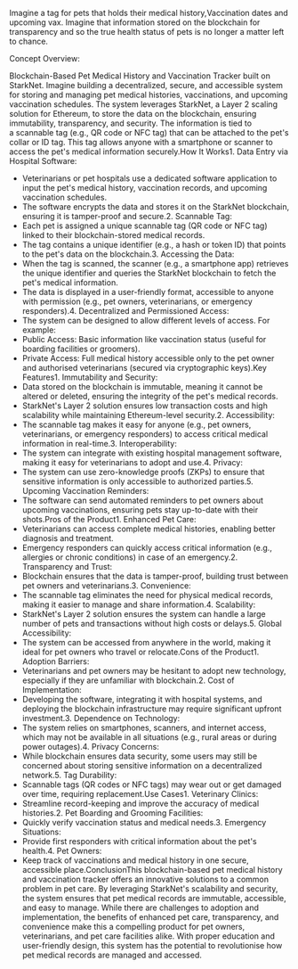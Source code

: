 Imagine a tag for pets that holds their medical history,Vaccination dates and upcoming vax. 
Imagine that information stored on the blockchain for transparency and so the true health status of pets is no longer a matter left to chance. 

Concept Overview:

Blockchain-Based Pet Medical History and Vaccination Tracker built on  StarkNet. 
Imagine building a decentralized, secure, and accessible system for storing and managing pet medical histories, vaccinations, and upcoming vaccination schedules.
The system leverages StarkNet, a Layer 2 scaling solution for Ethereum, to store the data on the blockchain, ensuring immutability, transparency, and security. The information is tied to a scannable tag (e.g., QR code or NFC tag) that can be attached to the pet's collar or ID tag. 
This tag allows anyone with a smartphone or scanner to access the pet's medical information securely.How It Works1.
Data Entry via Hospital Software:   
* Veterinarians or pet hospitals use a dedicated software application to input the pet's medical history, vaccination 
  records, and upcoming vaccination schedules.
* The software encrypts the data and stores it on the StarkNet blockchain, ensuring it is tamper-proof and secure.2. 
  Scannable Tag:
* Each pet is assigned a unique scannable tag (QR code or NFC tag) linked to their blockchain-stored medical records.
* The tag contains a unique identifier (e.g., a hash or token ID) that points to the pet's data on the blockchain.3. 
  Accessing the Data:
* When the tag is scanned, the scanner (e.g., a smartphone app) retrieves the unique identifier and queries the StarkNet 
  blockchain to fetch the pet's medical information.
* The data is displayed in a user-friendly format, accessible to anyone with permission (e.g., pet owners, veterinarians, or 
  emergency responders).4.
  Decentralized and Permissioned Access:
* The system can be designed to allow different levels of access. For example:
* Public Access: Basic information 
  like vaccination status (useful for boarding facilities or groomers).
* Private Access: Full medical history accessible only to the pet owner and authorised veterinarians (secured via 
  cryptographic keys).Key Features1. Immutability and Security:
* Data stored on the blockchain is immutable, meaning it cannot be altered or deleted, ensuring the integrity of the pet's 
  medical records.
* StarkNet's Layer 2 solution ensures low transaction costs and high scalability while maintaining Ethereum-level 
  security.2. Accessibility:
* The scannable tag makes it easy for anyone (e.g., pet owners, veterinarians, or emergency responders) to access critical 
  medical information in real-time.3. Interoperability:
* The system can integrate with existing hospital management software, making it easy for veterinarians to adopt and use.4. 
  Privacy:
* The system can use zero-knowledge proofs (ZKPs) to ensure that sensitive information is only accessible to authorized 
  parties.5. Upcoming Vaccination Reminders:
* The software can send automated reminders to pet owners about upcoming vaccinations, ensuring pets stay up-to-date with 
  their shots.Pros of the Product1. Enhanced Pet Care:
* Veterinarians can access complete medical histories, enabling better diagnosis and treatment.
* Emergency responders can quickly access critical information (e.g., allergies or chronic conditions) in case of an 
  emergency.2. Transparency and Trust:
* Blockchain ensures that the data is tamper-proof, building trust between pet owners and veterinarians.3. Convenience:
* The scannable tag eliminates the need for physical medical records, making it easier to manage and share information.4. 
  Scalability:
* StarkNet's Layer 2 solution ensures the system can handle a large number of pets and transactions without high costs or 
  delays.5. Global Accessibility:
* The system can be accessed from anywhere in the world, making it ideal for pet owners who travel or relocate.Cons of the 
  Product1. Adoption Barriers:
* Veterinarians and pet owners may be hesitant to adopt new technology, especially if they are unfamiliar with blockchain.2. 
  Cost of Implementation:
* Developing the software, integrating it with hospital systems, and deploying the blockchain infrastructure may require 
  significant upfront investment.3. Dependence on Technology:
* The system relies on smartphones, scanners, and internet access, which may not be available in all situations (e.g., rural 
  areas or during power outages).4. Privacy Concerns:
* While blockchain ensures data security, some users may still be concerned about storing sensitive information on a 
  decentralized network.5. Tag Durability:
* Scannable tags (QR codes or NFC tags) may wear out or get damaged over time, requiring replacement.Use Cases1. Veterinary 
  Clinics:
* Streamline record-keeping and improve the accuracy of medical histories.2. Pet Boarding and Grooming Facilities:
* Quickly verify vaccination status and medical needs.3. Emergency Situations:
* Provide first responders with critical information about the pet's health.4. Pet Owners:
* Keep track of vaccinations and medical history in one secure, accessible place.ConclusionThis blockchain-based pet medical 
  history and vaccination tracker offers an innovative solutions to a common problem in pet care.
  By leveraging StarkNet's scalability and security, the system ensures that pet medical records are immutable, accessible, 
  and easy to manage. While there are challenges to adoption and implementation, the benefits of enhanced pet care, 
  transparency, and convenience make this a compelling product for pet owners, veterinarians, and pet care facilities alike. 
  With proper education and user-friendly design, this system has the potential to revolutionise how pet medical records are 
  managed and accessed.


